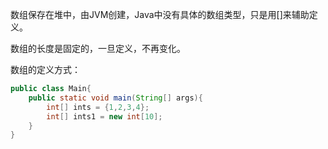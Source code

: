 数组保存在堆中，由JVM创建，Java中没有具体的数组类型，只是用[]来辅助定义。

数组的长度是固定的，一旦定义，不再变化。

数组的定义方式：
```java
public class Main{
    public static void main(String[] args){
        int[] ints = {1,2,3,4};
        int[] ints1 = new int[10];
    }
}
```
